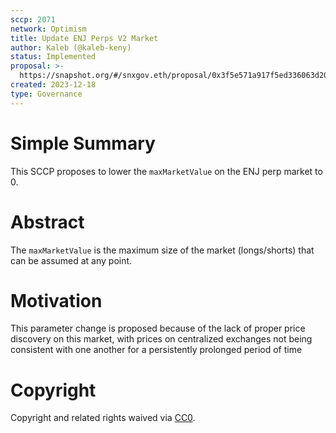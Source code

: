 ```yaml
---
sccp: 2071
network: Optimism
title: Update ENJ Perps V2 Market
author: Kaleb (@kaleb-keny)
status: Implemented
proposal: >-
  https://snapshot.org/#/snxgov.eth/proposal/0x3f5e571a917f5ed336063d20952aaf82d2f0bf6c0ea2018a525c3930cfa04f2d
created: 2023-12-18
type: Governance
---
```


# Simple Summary

This SCCP proposes to lower the `maxMarketValue` on the ENJ perp market to 0.

# Abstract

The `maxMarketValue` is the maximum size of the market (longs/shorts) that can be assumed at any point.

# Motivation

This parameter change is proposed because of the lack of proper price discovery on this market, with prices on centralized exchanges not being consistent with one another for a persistently prolonged period of time 

# Copyright

Copyright and related rights waived via [CC0](https://creativecommons.org/publicdomain/zero/1.0/).


